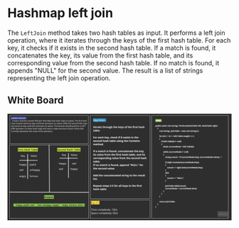 # Hashmap left join

The `LeftJoin` method takes two hash tables as input. It performs a left join operation, where it iterates through the keys of the first hash table. For each key, it checks if it exists in the second hash table. If a match is found, it concatenates the key, its value from the first hash table, and its corresponding value from the second hash table. If no match is found, it appends "NULL" for the second value. The result is a list of strings representing the left join operation.

## White Board
![WBCC33](./WBCC33.jpg)